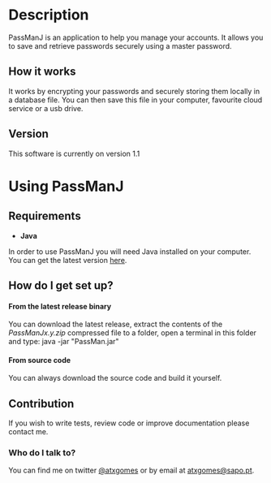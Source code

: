 # Description #

PassManJ is an application to help you manage your accounts. It allows you to save and retrieve passwords securely using a master password.

## How it works ## 

It works by encrypting your passwords and securely storing them locally in a database file. You can then save this file in your computer, favourite cloud service or a usb drive.

## Version ##

This software is currently on version 1.1

# Using PassManJ #

## Requirements ##

 - **Java**
 
In order to use PassManJ you will need Java installed on your computer. You can get the latest version [here](https://java.com/download).

## How do I get set up? ##

#### From the latest release binary ####

You can download the latest release, extract the contents of the _PassManJx.y.zip_ compressed file to a folder, open a terminal in this folder and type:
    java -jar "PassMan.jar"
    
#### From source code ####

You can always download the source code and build it yourself.

## Contribution ##

If you wish to write tests, review code or improve documentation please contact me.

### Who do I talk to? ###

You can find me on twitter [@atxgomes](https://twitter.com/atxgomes) or by email at [atxgomes@sapo.pt](mailto:atxgomes@sapo.pt?Subject=PassManJ).
